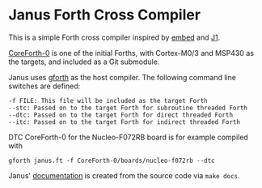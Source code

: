 # Janus Forth Cross Compiler

This is a simple Forth cross compiler inspired by
[embed](https://github.com/howerj/embed) and
[J1](https://github.com/jamesbowman/j1).

[CoreForth-0](https://github.com/ekoeppen/CoreForth-0) is one of the initial
Forths, with Cortex-M0/3 and MSP430 as the targets, and included as a Git
submodule.

Janus uses [gforth](https://gforth.org) as the host compiler. The following
command line switches are defined:

    -f FILE: This file will be included as the target Forth
    --stc: Passed on to the target Forth for subroutine threaded Forth
    --dtc: Passed on to the target Forth for direct threaded Forth
    --itc: Passed on to the target Forth for indirect threaded Forth

DTC CoreForth-0 for the Nucleo-F072RB board is for example compiled with

    gforth janus.ft -f CoreForth-0/boards/nucleo-f072rb --dtc

Janus' [documentation](docs/janus.ft.md) is created from the source code
via `make docs`.

